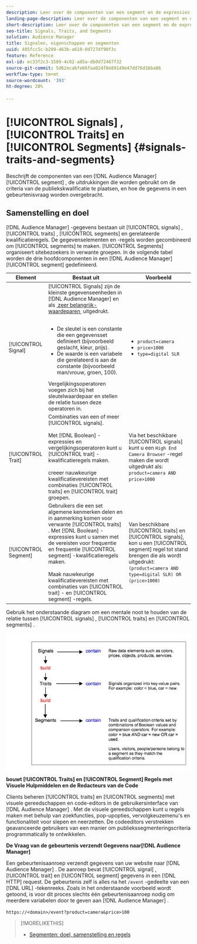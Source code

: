 ```yaml
---
description: Leer over de componenten van een segment en de expressies die worden gebruikt om de kwalificatiecriteria van de doelgroep in te stellen. Meer informatie over de manier waarop gegevens worden verzonden.
landing-page-description: Leer over de componenten van een segment en de expressies die worden gebruikt om de kwalificatiecriteria van de doelgroep in te stellen. Meer informatie over de manier waarop gegevens worden verzonden.
short-description: Leer over de componenten van een segment en de expressies die worden gebruikt om de kwalificatiecriteria van de doelgroep in te stellen. Meer informatie over de manier waarop gegevens worden verzonden.
seo-title: Signals, Traits, and Segments
solution: Audience Manager
title: Signalen, eigenschappen en segmenten
uuid: 485fcc5c-b289-463b-a610-0d727df90f3c
feature: Reference
exl-id: ec33f2c3-1589-4c02-a85a-db0d72467f32
source-git-commit: 5d62ecabfe66faa024f8e89149e47dd76d1bba86
workflow-type: tm+mt
source-wordcount: '393'
ht-degree: 20%

---
```


# [!UICONTROL Signals] , [!UICONTROL Traits] en [!UICONTROL Segments] {#signals-traits-and-segments}

Beschrijft de componenten van een [!DNL Audience Manager] [!UICONTROL segment] , de uitdrukkingen die worden gebruikt om de criteria van de publiekskwalificatie te plaatsen, en hoe de gegevens in een gebeurtenisvraag worden overgebracht.

## Samenstelling en doel

[!DNL Audience Manager] -gegevens bestaan uit [!UICONTROL signals] , [!UICONTROL traits] , [!UICONTROL segments] en gerelateerde kwalificatieregels. De gegevenselementen en -regels worden gecombineerd om [!UICONTROL segments] te maken. [!UICONTROL Segments] organiseert sitebezoekers in verwante groepen. In de volgende tabel worden de drie hoofdcomponenten in een [!DNL Audience Manager] [!UICONTROL segment] gedefinieerd.

| Element | Bestaat uit | Voorbeeld |
|---|---|---|
| [!UICONTROL Signal] | [!UICONTROL Signals] zijn de kleinste gegevenseenheden in [!DNL Audience Manager] en als [&#x200B; zeer belangrijk-waardeparen &#x200B;](../reference/key-value-pairs-explained.md) uitgedrukt.<br><br><ul><li>De sleutel is een constante die een gegevensset definieert (bijvoorbeeld geslacht, kleur, prijs).</li><li>De waarde is een variabele die gerelateerd is aan de constante (bijvoorbeeld man/vrouw, groen, 100).</li></ul>Vergelijkingsoperatoren voegen zich bij het sleutelwaardepaar en stellen de relatie tussen deze operatoren in. | <ul><li>`product=camera`</li><li>`price>1000`</li><li>`type=digital SLR`</li></ul> |
| [!UICONTROL Trait] | Combinaties van een of meer [!UICONTROL signals].<br><br> Met [!DNL Boolean] -expressies en vergelijkingsoperatoren kunt u [!UICONTROL trait] -kwalificatieregels maken. <br><br> creeer nauwkeurige kwalificatievereisten met combinaties [!UICONTROL traits] en [!UICONTROL trait] groepen. | Via het beschikbare [!UICONTROL signals] kunt u een `High End Camera Browser` -regel maken die wordt uitgedrukt als: `product=camera AND price>1000` |
| [!UICONTROL Segment] | Gebruikers die een set algemene kenmerken delen en in aanmerking komen voor verwante [!UICONTROL traits] . Met [!DNL Boolean] -expressies kunt u samen met de vereisten voor frequentie en frequentie [!UICONTROL segment] -kwalificatieregels maken.<br><br> Maak nauwkeurige kwalificatievereisten met combinaties van [!UICONTROL trait] - en [!UICONTROL segment] -regels. | Van beschikbare [!UICONTROL traits] en [!UICONTROL signals], kon u een [!UICONTROL segment] regel tot stand brengen die als wordt uitgedrukt: `(product=camera AND type=digital SLR) OR (price>1000)` |

Gebruik het onderstaande diagram om een mentale noot te houden van de relatie tussen [!UICONTROL signals] , [!UICONTROL traits] en [!UICONTROL segments] .

![](assets/signals-traits-segments.png)

**bouwt [!UICONTROL Traits] en [!UICONTROL Segment] Regels met Visuele Hulpmiddelen en de Redacteurs van de Code**

Clients beheren [!UICONTROL traits] en [!UICONTROL segments] met visuele gereedschappen en code-editors in de gebruikersinterface van [!DNL Audience Manager] . Met de visuele gereedschappen kunt u regels maken met behulp van zoekfuncties, pop-upopties, vervolgkeuzemenu&#39;s en functionaliteit voor slepen en neerzetten. De codeeditors verstrekken geavanceerde gebruikers van een manier om publiekssegmenteringscriteria programmatically te ontwikkelen.

**De Vraag van de gebeurtenis verzendt Gegevens naar[!DNL Audience Manager]**

Een gebeurtenisaanroep verzendt gegevens van uw website naar [!DNL Audience Manager] . De aanroep bevat [!UICONTROL signal] , [!UICONTROL trait] en [!UICONTROL segment] gegevens in een [!DNL HTTP] request. De gebeurtenis zelf is alles na het `/event` -gedeelte van een [!DNL URL] -tekenreeks. Zoals in het onderstaande voorbeeld wordt getoond, is voor dit proces slechts één gebeurtenisaanroep nodig om meerdere variabelen door te geven aan [!DNL Audience Manager] .

`https://<domain>/event?product=camera&price>100`

>[!MORELIKETHIS]
>
>* [Segmenten: doel, samenstelling en regels](../features/segments/segments-purpose.md)
